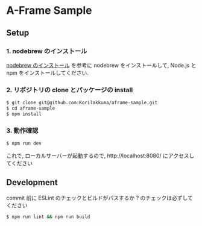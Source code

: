 # A-Frame Sample

## Setup

### 1. nodebrew のインストール

[nodebrew のインストール](https://weblike-curtaincall.ssl-lolipop.jp/blog/?p=1630) を参考に nodebrew をインストールして, Node.js と npm をインストールしてください.

### 2. リポジトリの clone とパッケージの install

```bash
$ git clone git@github.com:Korilakkuma/aframe-sample.git
$ cd aframe-sample
$ npm install
```

### 3. 動作確認

```bash
$ npm run dev
```

これで, ローカルサーバーが起動するので, http://localhost:8080/ にアクセスしてください

## Development

commit 前に ESLint のチェックとビルドがパスするか ? のチェックは必ずしてください

```bash
$ npm run lint && npm run build
```
